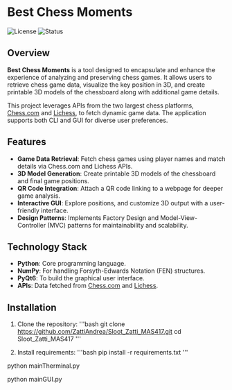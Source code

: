 # Best Chess Moments

![License](https://img.shields.io/badge/License-MIT-blue.svg)
![Status](https://img.shields.io/badge/Status-Completed-brightgreen.svg)

## Overview

**Best Chess Moments** is a tool designed to encapsulate and enhance the experience of analyzing and preserving chess games. It allows users to retrieve chess game data, visualize the key position in 3D, and create printable 3D models of the chessboard along with additional game details.

This project leverages APIs from the two largest chess platforms, [Chess.com](https://www.chess.com/news/view/published-data-api) and [Lichess](https://lichess.org/api), to fetch dynamic game data. The application supports both CLI and GUI for diverse user preferences.

## Features

- **Game Data Retrieval**: Fetch chess games using player names and match details via Chess.com and Lichess APIs.
- **3D Model Generation**: Create printable 3D models of the chessboard and final game positions.
- **QR Code Integration**: Attach a QR code linking to a webpage for deeper game analysis.
- **Interactive GUI**: Explore positions, and customize 3D output with a user-friendly interface.
- **Design Patterns**: Implements Factory Design and Model-View-Controller (MVC) patterns for maintainability and scalability.

## Technology Stack

- **Python**: Core programming language.
- **NumPy**: For handling Forsyth-Edwards Notation (FEN) structures.
- **PyQt6**: To build the graphical user interface.
- **APIs**: Data fetched from [Chess.com](https://www.chess.com/news/view/published-data-api) and [Lichess](https://lichess.org/api).

## Installation

1. Clone the repository:
   '''bash
   git clone https://github.com/ZattiAndrea/Sloot_Zatti_MAS417.git
   cd Sloot_Zatti_MAS417
   '''

2. Install requirements:
   '''bash
   pip install -r requirements.txt
   '''
   
python mainTherminal.py

python mainGUI.py
